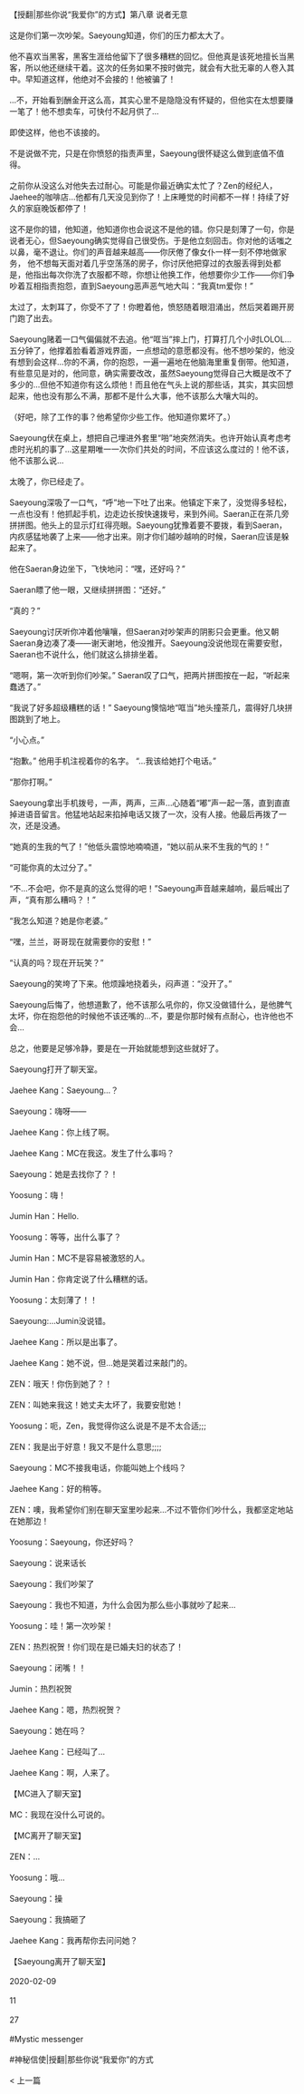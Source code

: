 <br/><br/>【授翻|那些你说“我爱你”的方式】第八章 说者无意<br/><br/>这是你们第一次吵架。Saeyoung知道，你们的压力都太大了。<br/><br/>他不喜欢当黑客，黑客生涯给他留下了很多糟糕的回忆。但他真是该死地擅长当黑客，所以他还继续干着。这次的任务如果不按时做完，就会有大批无辜的人卷入其中。早知道这样，他绝对不会接的！他被骗了！<br/><br/>...不，开始看到酬金开这么高，其实心里不是隐隐没有怀疑的，但他实在太想要赚一笔了！他不想卖车，可快付不起月供了...<br/><br/>即使这样，他也不该接的。<br/><br/>不是说做不完，只是在你愤怒的指责声里，Saeyoung很怀疑这么做到底值不值得。<br/><br/>之前你从没这么对他失去过耐心。可能是你最近确实太忙了？Zen的经纪人，Jaehee的咖啡店...他都有几天没见到你了！上床睡觉的时间都不一样！持续了好久的家庭晚饭都停了！<br/><br/>这不是你的错，他知道，他知道你也会说这不是他的错。你只是刻薄了一句，你是说者无心，但Saeyoung确实觉得自己很受伤。于是他立刻回击。你对他的话嗤之以鼻，毫不退让。你们的声音越来越高——你厌倦了像女仆一样一刻不停地做家务， 他不想每天面对着几乎空荡荡的房子，你讨厌他把穿过的衣服丢得到处都是，他指出每次你洗了衣服都不晾，你想让他换工作，他想要你少工作——你们争吵着互相指责抱怨，直到Saeyoung恶声恶气地大叫：“我真tm爱你！”<br/><br/>太过了，太刺耳了，你受不了了！你瞪着他，愤怒随着眼泪涌出，然后哭着踢开房门跑了出去。<br/><br/>Saeyoung赌着一口气偏偏就不去追。他“哐当”摔上门，打算打几个小时LOLOL...五分钟了，他撑着脸看着游戏界面，一点想动的意愿都没有。他不想吵架的，他没有想到会这样...你的不满，你的抱怨，一遍一遍地在他脑海里重复倒带。他知道，有些意见是对的，他同意，确实需要改改，虽然Saeyoung觉得自己大概是改不了多少的...但他不知道你有这么烦他！而且他在气头上说的那些话，其实，其实回想起来，他也没有那么不满，那都不是什么大事，他不该那么大嚷大叫的。<br/><br/>（好吧，除了工作的事？他希望你少些工作。他知道你累坏了。）<br/><br/>Saeyoung伏在桌上，想把自己埋进外套里“啪”地突然消失。也许开始认真考虑考虑时光机的事了...这星期唯一一次你们共处的时间，不应该这么度过的！他不该，他不该那么说...<br/><br/>太晚了，你已经走了。<br/><br/>Saeyoung深吸了一口气，“呼”地一下吐了出来。他镇定下来了，没觉得多轻松，一点也没有！他抓起手机，边走边长按快速拨号，来到外间。Saeran正在茶几旁拼拼图。他头上的显示灯红得亮眼。Saeyoung犹豫着要不要拨，看到Saeran，内疚感猛地袭了上来——他才出来。刚才你们越吵越响的时候，Saeran应该是躲起来了。<br/><br/>他在Saeran身边坐下，飞快地问：“嘿，还好吗？”<br/><br/>Saeran瞟了他一眼，又继续拼拼图：“还好。”<br/><br/>“真的？”<br/><br/>Saeyoung讨厌听你冲着他嚷嚷，但Saeran对吵架声的阴影只会更重。他又朝Saeran身边凑了凑——谢天谢地，他没推开。Saeyoung没说他现在需要安慰，Saeran也不说什么，他们就这么排排坐着。<br/><br/>“嗯啊，第一次听到你们吵架。” Saeran叹了口气，把两片拼图按在一起，“听起来蠢透了。”<br/><br/>“我说了好多超级糟糕的话！” Saeyoung懊恼地“哐当”地头撞茶几，震得好几块拼图跳到了地上。<br/><br/>“小心点。”<br/><br/>“抱歉。” 他用手机注视着你的名字。 “...我该给她打个电话。”<br/><br/>“那你打啊。”<br/><br/>Saeyoung拿出手机拨号，一声，两声，三声...心随着“嘟”声一起一落，直到直直掉进语音留言。他猛地站起来掐掉电话又拨了一次，没有人接。他最后再拨了一次，还是没通。<br/><br/>“她真的生我的气了！”他低头震惊地喃喃道，“她以前从来不生我的气的！”<br/><br/>“可能你真的太过分了。”<br/><br/>“不...不会吧，你不是真的这么觉得的吧！”Saeyoung声音越来越响，最后喊出了声，“真有那么糟吗？！”<br/><br/>“我怎么知道？她是你老婆。”<br/><br/>“嘿，兰兰，哥哥现在就需要你的安慰！”<br/><br/>“认真的吗？现在开玩笑？”<br/><br/>Saeyoung的笑垮了下来。他烦躁地挠着头，闷声道：“没开了。”<br/><br/>Saeyoung后悔了，他想道歉了，他不该那么吼你的，你又没做错什么，是他脾气太坏，你在抱怨他的时候他不该还嘴的...不，要是你那时候有点耐心，也许他也不会...<br/><br/>总之，他要是足够冷静，要是在一开始就能想到这些就好了。<br/><br/>Saeyoung打开了聊天室。<br/><br/>Jaehee Kang：Saeyoung...？<br/><br/>Saeyoung：嗨呀——<br/><br/>Jaehee Kang：你上线了啊。<br/><br/>Jaehee Kang：MC在我这。发生了什么事吗？<br/><br/>Saeyoung：她是去找你了？！<br/><br/>Yoosung：嗨！<br/><br/>Jumin Han：Hello.<br/><br/>Yoosung：等等，出什么事了？<br/><br/>Jumin Han：MC不是容易被激怒的人。<br/><br/>Jumin Han：你肯定说了什么糟糕的话。<br/><br/>Yoosung：太刻薄了！！<br/><br/>Saeyoung:...Jumin没说错。<br/><br/>Jaehee Kang：所以是出事了。<br/><br/>Jaehee Kang：她不说，但...她是哭着过来敲门的。<br/><br/>ZEN：哦天！你伤到她了？！<br/><br/>ZEN：叫她来我这！她丈夫太坏了，我要安慰她！<br/><br/>Yoosung：呃，Zen，我觉得你这么说是不是不太合适;;;<br/><br/>ZEN：我是出于好意！我又不是什么意思;;;;<br/><br/>Saeyoung：MC不接我电话，你能叫她上个线吗？<br/><br/>Jaehee Kang：好的稍等。<br/><br/>ZEN：噢，我希望你们别在聊天室里吵起来...不过不管你们吵什么，我都坚定地站在她那边！<br/><br/>Yoosung：Saeyoung，你还好吗？<br/><br/>Saeyoung：说来话长<br/><br/>Saeyoung：我们吵架了<br/><br/>Saeyoung：我也不知道，为什么会因为那么些小事就吵了起来...<br/><br/>Yoosung：哇！第一次吵架！<br/><br/>ZEN：热烈祝贺！你们现在是已婚夫妇的状态了！<br/><br/>Saeyoung：闭嘴！！<br/><br/>Jumin：热烈祝贺<br/><br/>Jaehee Kang：嗯，热烈祝贺？<br/><br/>Saeyoung：她在吗？<br/><br/>Jaehee Kang：已经叫了...<br/><br/>Jaehee Kang：啊，人来了。<br/><br/>【MC进入了聊天室】<br/><br/>MC：我现在没什么可说的。<br/><br/>【MC离开了聊天室】<br/><br/>ZEN：...<br/><br/>Yoosung：哦...<br/><br/>Saeyoung：操<br/><br/>Saeyoung：我搞砸了<br/><br/>Jaehee Kang：我再帮你去问问她？<br/><br/>【Saeyoung离开了聊天室】<br/><br/>2020-02-09<br/><br/>11<br/><br/>27<br/><br/>#Mystic messenger<br/><br/>#神秘信使|授翻|那些你说“我爱你”的方式<br/><br/>< 上一篇<br/><br/>